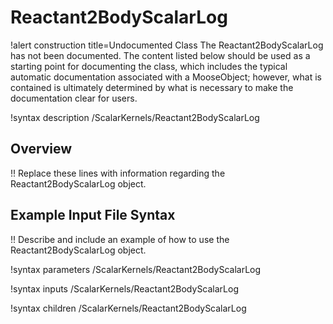 # Reactant2BodyScalarLog

!alert construction title=Undocumented Class
The Reactant2BodyScalarLog has not been documented. The content listed below should be used as a starting point for
documenting the class, which includes the typical automatic documentation associated with a
MooseObject; however, what is contained is ultimately determined by what is necessary to make the
documentation clear for users.

!syntax description /ScalarKernels/Reactant2BodyScalarLog

## Overview

!! Replace these lines with information regarding the Reactant2BodyScalarLog object.

## Example Input File Syntax

!! Describe and include an example of how to use the Reactant2BodyScalarLog object.

!syntax parameters /ScalarKernels/Reactant2BodyScalarLog

!syntax inputs /ScalarKernels/Reactant2BodyScalarLog

!syntax children /ScalarKernels/Reactant2BodyScalarLog
